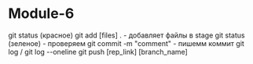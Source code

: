 # Module-6
git status (красное)
git add [files] . - добавляет файлы в stage
git status (зеленое) - проверяем
git commit -m "comment"  - пишемм коммит
git log / git log --oneline
git push [rep_link] [branch_name]